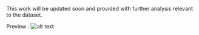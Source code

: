 This work will be updated soon and provided with further analysis relevant to the dataset.

Preview :
![alt text](https://user-images.githubusercontent.com/92590596/143676088-b2828c9b-83a9-47ac-a5b6-61f86f611dac.jpg)
